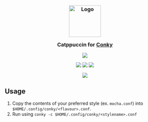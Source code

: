 <h3 align="center">
	<img src="https://raw.githubusercontent.com/catppuccin/catppuccin/main/assets/logos/exports/1544x1544_circle.png" width="100" alt="Logo"/><br/>
	<img src="https://raw.githubusercontent.com/catppuccin/catppuccin/main/assets/misc/transparent.png" height="30" width="0px"/>
	Catppuccin for <a href="https://github.com/brndnmtthws/conky">Conky</a>
	<img src="https://raw.githubusercontent.com/catppuccin/catppuccin/main/assets/misc/transparent.png" height="30" width="0px"/>
</h3>
<p align="center"><a href="https://github.com/catppuccin/catppuccin/blob/main/LICENSE"><img src="https://img.shields.io/static/v1.svg?style=for-the-badge&label=License&message=MIT&logoColor=d9e0ee&colorA=363a4f&colorB=b7bdf8"/></a></p>


<p align="center">
    <a href="https://github.com/catppuccin/conky/stargazers"><img src="https://img.shields.io/github/stars/catppuccin/conky?colorA=363a4f&colorB=b7bdf8&style=for-the-badge"></a>
    <a href="https://github.com/catppuccin/conky/issues"><img src="https://img.shields.io/github/issues/catppuccin/conky?colorA=363a4f&colorB=f5a97f&style=for-the-badge"></a>
    <a href="https://github.com/catppuccin/conky/contributors"><img src="https://img.shields.io/github/contributors/catppuccin/conky?colorA=363a4f&colorB=a6da95&style=for-the-badge"></a>
</p>

<p align="center">
  <img src="https://raw.githubusercontent.com/catppuccin/conky/main/assets/screenshot.webp" />
</p>

## Usage

1. Copy the contents of your preferred style (ex. `mocha.conf`) into `$HOME/.config/conky/<flavour>.conf`.
2. Run using `conky -c $HOME/.config/conky/<stylename>.conf`
